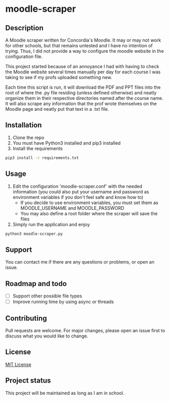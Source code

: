 # moodle-scraper

## Description

A Moodle scraper written for Concordia's Moodle. It may or may not work for other schools, but that remains untested and I have no intention of trying. Thus, I did not provide a way to configure the moodle website in the configuration file.

This project started because of an annoyance I had with having to check the Moodle website several times manually per day for each course I was taking to see if my profs uploaded something new.

Each time this script is run, it will download the PDF and PPT files into the root of where the .py file residing (unless defined otherwise) and neatly organize them in their respective directories named after the course name. It will also scrape any information that the prof wrote themselves on the Moodle page and neatly put that text in a .txt file.

## Installation

1.  Clone the repo
2.  You must have Python3 installed and pip3 installed
3.  Install the requirements
````bash
pip3 install -r requirements.txt
````

## Usage

1.  Edit the configuration 'moodle-scraper.conf' with the needed information (you could also put your username and password as environment variables if you don't feel safe and know how to)
    *  If you decide to use environment variables, you must set them as MOODLE_USERNAME and MOODLE_PASSWORD
    *  You may also define a root folder where the scraper will save the files
2.  Simply run the application and enjoy
````bash
python3 moodle-scraper.py
````

## Support

You can contact me if there are any questions or problems, or open an issue.

## Roadmap and todo

*  [ ] Support other possible file types
*  [ ] Improve running time by using async or threads

## Contributing

Pull requests are welcome. For major changes, please open an issue first to discuss what you would like to change. 

## License

[MIT License](https://choosealicense.com/licenses/mit/)

## Project status

This project will be maintained as long as I am in school.